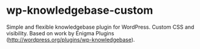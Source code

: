 # wp-knowledgebase-custom
Simple and flexible knowledgebase plugin for WordPress. Custom CSS and visibility. Based on work by Enigma Plugins (http://wordpress.org/plugins/wp-knowledgebase).
